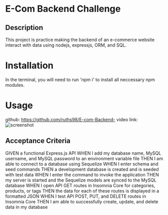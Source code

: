# E-Com Backend Challenge

## Description
This project is practice making the backend of an e-commerce website interact with data using nodejs, expressjs, ORM, and SQL.

# Installation
In the terminal, you will need to run 'npm i' to install all neccessary npm modules.

# Usage
github: https://github.com/ruths98/E-com-Backend-
video link:
![screenshot](./screenshotPath.png)

## Acceptance Criteria
GIVEN a functional Express.js API
WHEN I add my database name, MySQL username, and MySQL password to an environment variable file
THEN I am able to connect to a database using Sequelize
WHEN I enter schema and seed commands
THEN a development database is created and is seeded with test data
WHEN I enter the command to invoke the application
THEN my server is started and the Sequelize models are synced to the MySQL database
WHEN I open API GET routes in Insomnia Core for categories, products, or tags
THEN the data for each of these routes is displayed in a formatted JSON
WHEN I test API POST, PUT, and DELETE routes in Insomnia Core
THEN I am able to successfully create, update, and delete data in my database